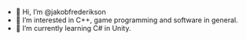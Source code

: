 - 👋 Hi, I’m @jakobfrederikson
- 👀 I’m interested in C++, game programming and software in general.
- 🌱 I’m currently learning C# in Unity.

<!---
jakobfrederikson/jakobfrederikson is a ✨ special ✨ repository because its `README.md` (this file) appears on your GitHub profile.
You can click the Preview link to take a look at your changes.
--->
